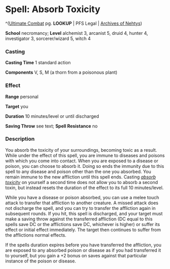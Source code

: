 # Spell: Absorb Toxicity

^([Ultimate Combat][ss-absorb-toxicity] pg. **LOOKUP** | PFS Legal | [Archives of Nehtys][sn-absorb-toxicity])

**School** necromancy; **Level** alchemist 3, arcanist 5, druid 4, hunter 4, investigator 3, sorcerer/wizard 5, witch 4

### Casting

**Casting Time** 1 standard action  

**Components** V, S, M (a thorn from a poisonous plant)

### Effect

**Range** personal  

**Target** you  

**Duration** 10 minutes/level or until discharged  

**Saving Throw** see text; **Spell Resistance** no

### Description

You absorb the toxicity of your surroundings, becoming toxic as a result. While under the effect of this spell, you are immune to diseases and poisons with which you come into contact. When you are exposed to a disease or poison, you can choose to absorb it. Doing so ends the immunity due to this spell to any disease and poison other than the one you absorbed. You remain immune to the new affliction until this spell ends. Casting _[absorb toxicity]_ on yourself a second time does not allow you to absorb a second toxin, but instead resets the duration of the effect to its full 10 minutes/level.  

While you have a disease or poison absorbed, you can use a melee touch attack to transfer that affliction to another creature. A missed attack does not discharge the spell, and you can try to transfer the affliction again in subsequent rounds. If you hit, this spell is discharged, and your target must make a saving throw against the transferred affliction (DC equal to this spells save DC or the afflictions save DC, whichever is higher) or suffer its effect or initial effect immediately. The target then continues to suffer from the afflictions normal effects.  

If the spells duration expires before you have transferred the affliction, you are exposed to any absorbed poison or disease as if you had transferred it to yourself, but you gain a +2 bonus on saves against that particular instance of the poison or disease.

[ss-absorb-toxicity]: http://paizo.com/pathfinderRPG/v57
[sn-absorb-toxicity]: http://www.archivesofnethys.com/SpellDisplay.aspx?ItemName=Absorb%20Toxicity
[absorb toxicity]: http://www.archivesofnethys.com/SpellDisplay.aspx?ItemName=absorb%20toxicity